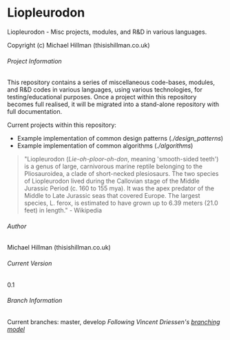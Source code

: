 Liopleurodon
===

Liopleurodon - Misc projects, modules, and R&D in various languages.

Copyright (c) Michael Hillman (thisishillman.co.uk)
 
###### Project Information

This repository contains a series of miscellaneous code-bases, modules, and R&D codes in various languages,
using various technologies, for testing/educational purposes. Once a project within this repository becomes
full realised, it will be migrated into a stand-alone repository with full documentation.

Current projects within this repository:
+ Example implementation of common design patterns (_./design_patterns_)
+ Example implementation of common algorithms (_./algorithms_)

> "Liopleurodon (_Lie-oh-ploor-oh-don_, meaning 'smooth-sided teeth') is a genus of large, carnivorous
> marine reptile belonging to the Pliosauroidea, a clade of short-necked plesiosaurs. The two species of
> Liopleurodon lived during the Callovian stage of the Middle Jurassic Period (c. 160 to 155 mya). It was
> the apex predator of the Middle to Late Jurassic seas that covered Europe. The largest species, 
> L. ferox, is estimated to have grown up to 6.39 meters (21.0 feet) in length." - Wikipedia


###### Author
Michael Hillman (thisishillman.co.uk)


###### Current Version
0.1


###### Branch Information
Current branches: master, develop
	_Following Vincent Driessen's [branching model](http://nvie.com/posts/a-successful-git-branching-model/)_